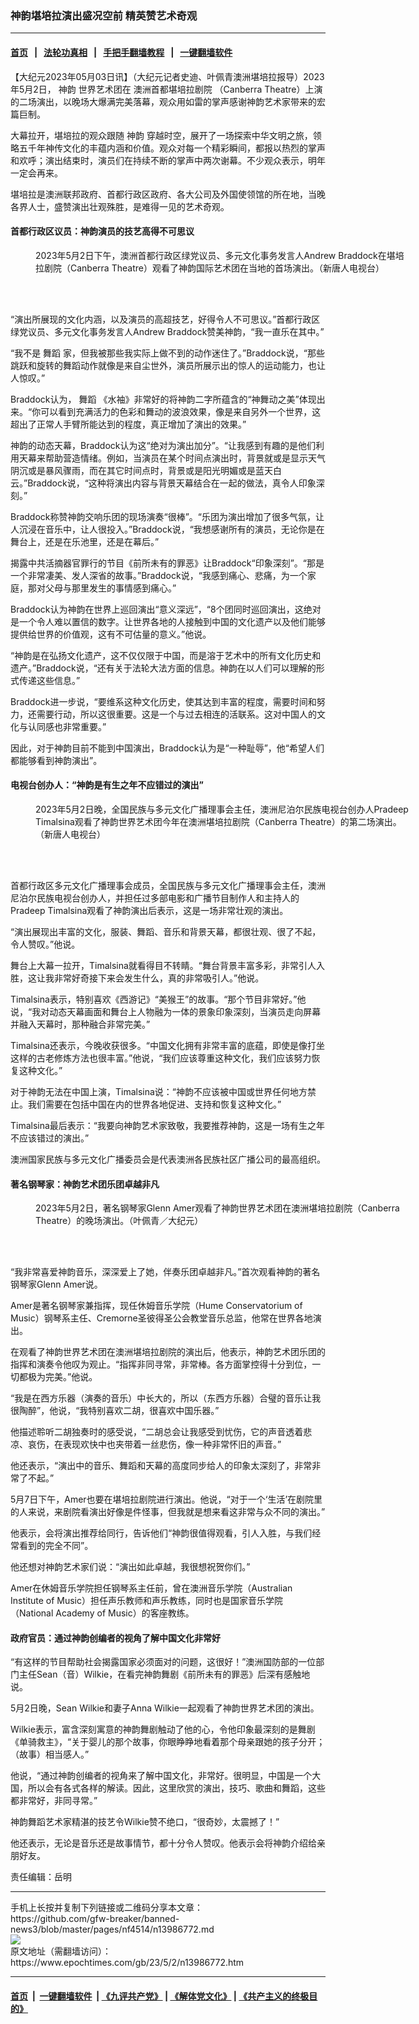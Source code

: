 ### 神韵堪培拉演出盛况空前 精英赞艺术奇观
------------------------

#### [首页](https://github.com/gfw-breaker/banned-news3/blob/master/README.md) &nbsp;&nbsp;|&nbsp;&nbsp; [法轮功真相](https://github.com/begood0513/basic/blob/master/README.md)  &nbsp;&nbsp;|&nbsp;&nbsp; [手把手翻墙教程](https://github.com/gfw-breaker/guides/wiki)  &nbsp;&nbsp;|&nbsp;&nbsp; [一键翻墙软件](https://github.com/gfw-breaker/nogfw/blob/master/README.md)  



<div><p>
 【大纪元2023年05月03日讯】（大纪元记者史迪、叶佩青澳洲堪培拉报导）2023年5月2日，
 <ok href="https://www.epochtimes.com/gb/tag/%E7%A5%9E%E9%9F%B5.html">
  神韵
 </ok>
 世界艺术团在
 <ok href="https://www.epochtimes.com/gb/tag/%E6%BE%B3%E6%B4%B2%E9%A6%96%E9%83%BD%E5%A0%AA%E5%9F%B9%E6%8B%89%E5%89%A7%E9%99%A2.html">
  澳洲首都堪培拉剧院
 </ok>
 （Canberra Theatre）上演的二场演出，以晚场大爆满完美落幕，观众用如雷的掌声感谢神韵艺术家带来的宏篇巨制。
</p>
<p>
 大幕拉开，堪培拉的观众跟随
 <ok href="https://www.epochtimes.com/gb/tag/%E7%A5%9E%E9%9F%B5.html">
  神韵
 </ok>
 穿越时空，展开了一场探索中华文明之旅，领略五千年神传文化的丰蕴内涵和价值。观众对每一个精彩瞬间，都报以热烈的掌声和欢呼；演出结束时，演员们在持续不断的掌声中两次谢幕。不少观众表示，明年一定会再来。
</p>
<p>
 堪培拉是澳洲联邦政府、首都行政区政府、各大公司及外国使领馆的所在地，当晚各界人士，盛赞演出壮观殊胜，是难得一见的艺术奇观。
</p>
<h4>
 首都行政区议员：神韵演员的技艺高得不可思议
</h4>
<figure aria-describedby="caption-attachment-13986776" class="wp-caption aligncenter" id="attachment_13986776" style="width: 600px">
 <ok href="https://i.epochtimes.com/assets/uploads/2023/05/id13986776-3c8b2b22e573b40a1fa5165d4924fe8d.jpg" target="_blank">
  <img alt="" class="size-large wp-image-13986776" src="https://i.epochtimes.com/assets/uploads/2023/05/id13986776-3c8b2b22e573b40a1fa5165d4924fe8d-600x400.jpg"/>
 </ok>
 <br/><figcaption class="wp-caption-text" id="caption-attachment-13986776">
  2023年5月2日下午，澳洲首都行政区绿党议员、多元文化事务发言人Andrew Braddock在堪培拉剧院（Canberra Theatre）观看了神韵国际艺术团在当地的首场演出。（新唐人电视台）
 </figcaption><br/>
</figure><br/>
<p>
 “演出所展现的文化内涵，以及演员的高超技艺，好得令人不可思议。”首都行政区绿党议员、多元文化事务发言人Andrew Braddock赞美神韵，“我一直乐在其中。”
</p>
<p>
 “我不是
 <ok href="https://www.epochtimes.com/gb/tag/%E8%88%9E%E8%B9%88.html">
  舞蹈
 </ok>
 家，但我被那些我实际上做不到的动作迷住了。”Braddock说，“那些跳跃和旋转的舞蹈动作就像是来自尘世外，演员所展示出的惊人的运动能力，也让人惊叹。”
</p>
<p>
 Braddock认为，
 <ok href="https://www.epochtimes.com/gb/tag/%E8%88%9E%E8%B9%88.html">
  舞蹈
 </ok>
 《水袖》非常好的将神韵二字所蕴含的“神舞动之美”体现出来。“你可以看到充满活力的色彩和舞动的波浪效果，像是来自另外一个世界，这超出了正常人手臂所能达到的程度，真正增加了演出的效果。”
</p>
<p>
 神韵的动态天幕，Braddock认为这“绝对为演出加分”。“让我感到有趣的是他们利用天幕来帮助营造情绪。例如，当演员在某个时间点演出时，背景就或是显示天气阴沉或是暴风骤雨，而在其它时间点时，背景或是阳光明媚或是蓝天白云。”Braddock说，“这种将演出内容与背景天幕结合在一起的做法，真令人印象深刻。”
</p>
<p>
 Braddock称赞神韵交响乐团的现场演奏“很棒”。“乐团为演出增加了很多气氛，让人沉浸在音乐中，让人很投入。”Braddock说，“我想感谢所有的演员，无论你是在舞台上，还是在乐池里，还是在幕后。”
</p>
<p>
 揭露中共活摘器官罪行的节目《前所未有的罪恶》让Braddock“印象深刻”。“那是一个非常凄美、发人深省的故事。”Braddock说，“我感到痛心、悲痛，为一个家庭，那对父母与那里发生的事情感到痛心。”
</p>
<p>
 Braddock认为神韵在世界上巡回演出“意义深远”，“8个团同时巡回演出，这绝对是一个令人难以置信的数字。让世界各地的人接触到中国的文化遗产以及他们能够提供给世界的价值观，这有不可估量的意义。”他说。
</p>
<p>
 “神韵是在弘扬文化遗产，这不仅仅限于中国，而是溶于艺术中的所有文化历史和遗产。”Braddock说，“还有关于法轮大法方面的信息。神韵在以人们可以理解的形式传递这些信息。”
</p>
<p>
 Braddock进一步说，“要维系这种文化历史，使其达到丰富的程度，需要时间和努力，还需要行动，所以这很重要。这是一个与过去相连的活联系。这对中国人的文化与认同感也非常重要。”
</p>
<p>
 因此，对于神韵目前不能到中国演出，Braddock认为是“一种耻辱”，他“希望人们都能够看到神韵演出”。
</p>
<h4>
 电视台创办人：“神韵是有生之年不应错过的演出”
</h4>
<figure aria-describedby="caption-attachment-13986778" class="wp-caption aligncenter" id="attachment_13986778" style="width: 600px">
 <ok href="https://i.epochtimes.com/assets/uploads/2023/05/id13986778-52-20230502-7pm-Canberra-Pradeep-Timalsina-Director-of-multicultural-community-media.jpg" target="_blank">
  <img alt="" class="size-large wp-image-13986778" src="https://i.epochtimes.com/assets/uploads/2023/05/id13986778-52-20230502-7pm-Canberra-Pradeep-Timalsina-Director-of-multicultural-community-media-600x400.jpg"/>
 </ok>
 <br/><figcaption class="wp-caption-text" id="caption-attachment-13986778">
  2023年5月2日晚，全国民族与多元文化广播理事会主任，澳洲尼泊尔民族电视台创办人Pradeep Timalsina观看了神韵世界艺术团今年在澳洲堪培拉剧院（Canberra Theatre）的第二场演出。（新唐人电视台）
 </figcaption><br/>
</figure><br/>
<p>
 首都行政区多元文化广播理事会成员，全国民族与多元文化广播理事会主任，澳洲尼泊尔民族电视台创办人，并担任过多部电影和广播节目制作人和主持人的Pradeep Timalsina观看了神韵演出后表示，这是一场非常壮观的演出。
</p>
<p>
 “演出展现出丰富的文化，服装、舞蹈、音乐和背景天幕，都很壮观、很了不起，令人赞叹。”他说。
</p>
<p>
 舞台上大幕一拉开，Timalsina就看得目不转睛。“舞台背景丰富多彩，非常引人入胜，这让我非常好奇接下来会发生什么，真的非常吸引人。”他说。
</p>
<p>
 Timalsina表示，特别喜欢《西游记》“美猴王”的故事。“那个节目非常好。”他说，“我对动态天幕画面和舞台上人物融为一体的景象印象深刻，当演员走向屏幕并融入天幕时，那种融合非常完美。”
</p>
<p>
 Timalsina还表示，今晚收获很多。“中国文化拥有非常丰富的底蕴，即使是像打坐这样的古老修炼方法也很丰富。”他说，“我们应该尊重这种文化，我们应该努力恢复这种文化。”
</p>
<p>
 对于神韵无法在中国上演，Timalsina说：“神韵不应该被中国或世界任何地方禁止。我们需要在包括中国在内的世界各地促进、支持和恢复这种文化。”
</p>
<p>
 Timalsina最后表示：“我要向神韵艺术家致敬，我要推荐神韵，这是一场有生之年不应该错过的演出。”
</p>
<p>
 澳洲国家民族与多元文化广播委员会是代表澳洲各民族社区广播公司的最高组织。
</p>
<h4>
 著名钢琴家：神韵艺术团乐团卓越非凡
</h4>
<figure aria-describedby="caption-attachment-13986780" class="wp-caption aligncenter" id="attachment_13986780" style="width: 600px">
 <ok href="https://i.epochtimes.com/assets/uploads/2023/05/id13986780-23-20230502-7pm-Canberra-Julia-xxx-MusicianPart1Part2.jpg" target="_blank">
  <img alt="" class="size-large wp-image-13986780" src="https://i.epochtimes.com/assets/uploads/2023/05/id13986780-23-20230502-7pm-Canberra-Julia-xxx-MusicianPart1Part2-600x400.jpg"/>
 </ok>
 <br/><figcaption class="wp-caption-text" id="caption-attachment-13986780">
  2023年5月2日，著名钢琴家Glenn Amer观看了神韵世界艺术团在澳洲堪培拉剧院（Canberra Theatre）的晚场演出。（叶佩青／大纪元）
 </figcaption><br/>
</figure><br/>
<p>
 “我非常喜爱神韵音乐，深深爱上了她，伴奏乐团卓越非凡。”首次观看神韵的著名钢琴家Glenn Amer说。
</p>
<p>
 Amer是著名钢琴家兼指挥，现任休姆音乐学院（Hume Conservatorium of Music）钢琴系主任、Cremorne圣彼得圣公会教堂音乐总监，他常在世界各地演出。
</p>
<p>
 在观看了神韵世界艺术团在澳洲堪培拉剧院的演出后，他表示，神韵艺术团乐团的指挥和演奏令他叹为观止。“指挥非同寻常，非常棒。各方面掌控得十分到位，一切都极为完美。”他说。
</p>
<p>
 “我是在西方乐器（演奏的音乐）中长大的，所以（东西方乐器）合璧的音乐让我很陶醉”，他说，“我特别喜欢二胡，很喜欢中国乐器。”
</p>
<p>
 他描述聆听二胡独奏时的感受说，“二胡总会让我感受到忧伤，它的声音透着悲凉、哀伤，在表现欢快中也夹带着一丝悲伤，像一种非常怀旧的声音。”
</p>
<p>
 他还表示，“演出中的音乐、舞蹈和天幕的高度同步给人的印象太深刻了，非常非常了不起。”
</p>
<p>
 5月7日下午，Amer也要在堪培拉剧院进行演出。他说，“对于一个‘生活’在剧院里的人来说，来剧院看演出好像是件怪事，但我就是想来看这非常与众不同的演出。”
</p>
<p>
 他表示，会将演出推荐给同行，告诉他们“神韵很值得观看，引人入胜，与我们经常看到的完全不同”。
</p>
<p>
 他还想对神韵艺术家们说：“演出如此卓越，我很想祝贺你们。”
</p>
<p>
 Amer在休姆音乐学院担任钢琴系主任前，曾在澳洲音乐学院（Australian Institute of Music）担任声乐教师和声乐教练，同时也是国家音乐学院（National Academy of Music）的客座教练。
</p>
<h4>
 政府官员：通过神韵创编者的视角了解中国文化非常好
</h4>
<p>
 “有这样的节目帮助社会揭露国家必须面对的问题，这很好！”澳洲国防部的一位部门主任Sean（音）Wilkie，在看完神韵舞剧《前所未有的罪恶》后深有感触地说。
</p>
<p>
 5月2日晚，Sean Wilkie和妻子Anna Wilkie一起观看了神韵世界艺术团的演出。
</p>
<p>
 Wilkie表示，富含深刻寓意的神韵舞剧触动了他的心，令他印象最深刻的是舞剧《单骑救主》，“关于婴儿的那个故事，你眼睁睁地看着那个母亲跟她的孩子分开；（故事）相当感人。”
</p>
<p>
 他说，“通过神韵创编者的视角来了解中国文化，非常好。很明显，中国是一个大国，所以会有各式各样的解读。因此，这里欣赏的演出，技巧、歌曲和舞蹈，这些都非常好，非同寻常。”
</p>
<p>
 神韵舞蹈艺术家精湛的技艺令Wilkie赞不绝口，“很奇妙，太震撼了！”
</p>
<p>
 他还表示，无论是音乐还是故事情节，都十分令人赞叹。他表示会将神韵介绍给亲朋好友。
</p>
<p>
 责任编辑：岳明
</p>
<p>
</p>
</div>
<hr/>
手机上长按并复制下列链接或二维码分享本文章：<br/>
https://github.com/gfw-breaker/banned-news3/blob/master/pages/nf4514/n13986772.md <br/>
<a href='https://github.com/gfw-breaker/banned-news3/blob/master/pages/nf4514/n13986772.md'><img src='https://github.com/gfw-breaker/banned-news3/blob/master/pages/nf4514/n13986772.md.png'/></a> <br/>
原文地址（需翻墙访问）：https://www.epochtimes.com/gb/23/5/2/n13986772.htm


------------------------
#### [首页](https://github.com/gfw-breaker/banned-news3/blob/master/README.md) &nbsp;|&nbsp; [一键翻墙软件](https://github.com/gfw-breaker/nogfw/blob/master/README.md) &nbsp;| [《九评共产党》](https://github.com/gfw-breaker/9ping.md/blob/master/README.md#九评之一评共产党是什么) | [《解体党文化》](https://github.com/gfw-breaker/jtdwh.md/blob/master/README.md) | [《共产主义的终极目的》](https://github.com/gfw-breaker/gczydzjmd.md/blob/master/README.md)


<img src='http://gfw-breaker.win/banned-news3/pages/nf4514/n13986772.md' width='0px' height='0px'/>